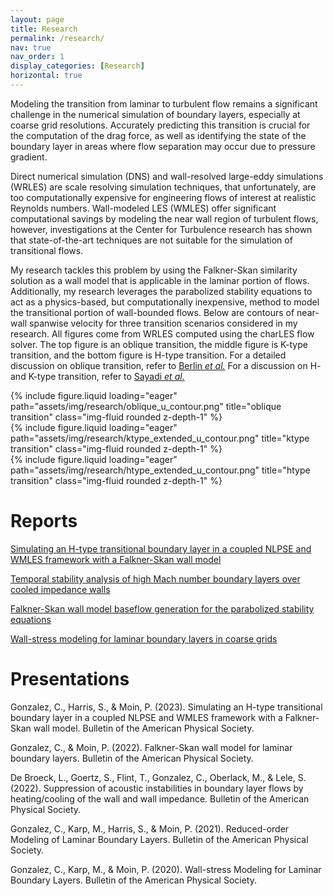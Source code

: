 ```yaml
---
layout: page
title: Research
permalink: /research/
nav: true
nav_order: 1
display_categories: [Research]
horizontal: true
---
```


Modeling the transition from laminar to turbulent flow remains a significant challenge in the numerical simulation of boundary layers, especially at coarse grid resolutions. Accurately predicting this transition is crucial for the computation of the drag force, as well as identifying the state of the boundary layer in areas where flow separation may occur due to pressure gradient. 

Direct numerical simulation (DNS) and wall-resolved large-eddy simulations (WRLES) are scale resolving simulation techniques, that unfortunately, are too computationally expensive for engineering flows of interest at realistic Reynolds numbers. Wall-modeled LES (WMLES) offer significant computational savings by modeling the near wall region of turbulent flows, however, investigations at the Center for Turbulence research has shown that state-of-the-art techniques are not suitable for the simulation of transitional flows. 

My research tackles this problem by using the Falkner-Skan similarity solution as a wall model that is applicable in the laminar portion of flows. Additionally, my research leverages the parabolized stability equations to act as a physics-based, but computationally inexpensive, method to model the transitional portion of wall-bounded flows. Below are contours of near-wall spanwise velocity for three transition scenarios considered in my research. All figures come from WRLES computed using the charLES flow solver. The top figure is an oblique transition, the middle figure is K-type transition, and the bottom figure is H-type transition. For a detailed discussion on oblique transition, refer to [Berlin *et al.*](https://www.cambridge.org/core/services/aop-cambridge-core/content/view/1ABE909F9852E87AAF88019579D86B86/S002211209900511Xa.pdf/numerical-and-experimental-investigations-of-oblique-boundary-layer-transition.pdf) For a discussion on H- and K-type transition, refer to [Sayadi *et al.*](https://www.cambridge.org/core/journals/journal-of-fluid-mechanics/article/direct-numerical-simulation-of-complete-htype-and-ktype-transitions-with-implications-for-the-dynamics-of-turbulent-boundary-layers/14A734E8A06691C4768538EE6C614E39)

<div class="row">
    <div class="col-sm mt-3 mt-md-0">
        {% include figure.liquid loading="eager" path="assets/img/research/oblique_u_contour.png" title="oblique transition" class="img-fluid rounded z-depth-1" %}
    </div>
</div>

<div class="row">
    <div class="col-sm mt-3 mt-md-0">
        {% include figure.liquid loading="eager" path="assets/img/research/ktype_extended_u_contour.png" title="ktype transition" class="img-fluid rounded z-depth-1" %}
    </div>
</div>

<div class="row">
    <div class="col-sm mt-3 mt-md-0">
        {% include figure.liquid loading="eager" path="assets/img/research/htype_extended_u_contour.png" title="htype transition" class="img-fluid rounded z-depth-1" %}
    </div>
</div>

Reports
===

[Simulating an H-type transitional boundary layer in a coupled NLPSE and WMLES framework with a Falkner-Skan wall model](https://web.stanford.edu/group/ctr/ResBriefs/2023/27_Gonzalez.pdf)

[Temporal stability analysis of high Mach number
boundary layers over cooled impedance walls](https://web.stanford.edu/group/ctr/ctrsp22/vi02_Broeck.pdf)

[Falkner-Skan wall model baseflow generation for
the parabolized stability equations](http://web.stanford.edu/group/ctr/ResBriefs/2021/08_Gonzalez.pdf)

[Wall-stress modeling for laminar boundary layers
in coarse grids](http://web.stanford.edu/group/ctr/ResBriefs/2020/10_Gonzalez.pdf)


Presentations
===

Gonzalez, C., Harris, S., & Moin, P. (2023). Simulating an H-type transitional boundary layer in a coupled NLPSE and WMLES framework with a Falkner-Skan wall model. Bulletin of the American Physical Society.

Gonzalez, C., & Moin, P. (2022). Falkner-Skan wall model for laminar boundary layers. Bulletin of the American Physical Society.

De Broeck, L., Goertz, S., Flint, T., Gonzalez, C., Oberlack, M., & Lele, S. (2022). Suppression of acoustic instabilities in boundary layer flows by heating/cooling of the wall and wall impedance. Bulletin of the American Physical Society.

Gonzalez, C., Karp, M., Harris, S., & Moin, P. (2021). Reduced-order Modeling of Laminar Boundary Layers. Bulletin of the American Physical Society.

Gonzalez, C., Karp, M., & Moin, P. (2020). Wall-stress Modeling for Laminar Boundary Layers. Bulletin of the American Physical Society.

